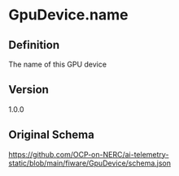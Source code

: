 # GpuDevice.name

## Definition
The name of this GPU device

## Version
1.0.0

## Original Schema
https://github.com/OCP-on-NERC/ai-telemetry-static/blob/main/fiware/GpuDevice/schema.json
